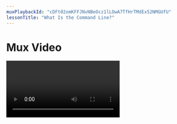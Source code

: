 ```yaml
---
muxPlaybackId: "cDFt02omKFFJNvNBeOcz1lLOwA7TfHrTMdEx52NMGUfU"
lessonTitle: "What Is the Command Line?"
---
```

# Mux Video

<ClientOnly>
   <Video
      :key="cDFt02omKFFJNvNBeOcz1lLOwA7TfHrTMdEx52NMGUfU"
      :playbackId="cDFt02omKFFJNvNBeOcz1lLOwA7TfHrTMdEx52NMGUfU"
   />
</ClientOnly>
